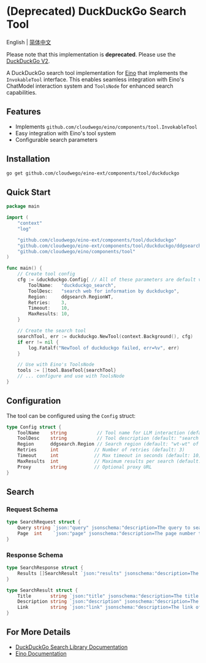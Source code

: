 # (Deprecated) DuckDuckGo Search Tool

English | [简体中文](README_zh.md)

Please note that this implementation is **deprecated**. Please use the [DuckDuckGo V2](https://github.com/cloudwego/eino-ext/tree/main/components/tool/duckduckgo/v2).

A DuckDuckGo search tool implementation for [Eino](https://github.com/cloudwego/eino) that implements the `InvokableTool` interface. This enables seamless integration with Eino's ChatModel interaction system and `ToolsNode` for enhanced search capabilities.

## Features

- Implements `github.com/cloudwego/eino/components/tool.InvokableTool`
- Easy integration with Eino's tool system
- Configurable search parameters

## Installation

```bash
go get github.com/cloudwego/eino-ext/components/tool/duckduckgo
```

## Quick Start

```go
package main

import (
    "context"
    "log"

    "github.com/cloudwego/eino-ext/components/tool/duckduckgo"
    "github.com/cloudwego/eino-ext/components/tool/duckduckgo/ddgsearch"
    "github.com/cloudwego/eino/components/tool"
)

func main() {
    // Create tool config
    cfg := &duckduckgo.Config{ // All of these parameters are default values, for demonstration purposes only
        ToolName:   "duckduckgo_search",
        ToolDesc:   "search web for information by duckduckgo",
        Region:     ddgsearch.RegionWT,
        Retries:    3,
        Timeout:    10,
        MaxResults: 10,
    }

    // Create the search tool
    searchTool, err := duckduckgo.NewTool(context.Background(), cfg)
    if err != nil {
        log.Fatalf("NewTool of duckduckgo failed, err=%v", err)
    }

    // Use with Eino's ToolsNode
    tools := []tool.BaseTool{searchTool}
    // ... configure and use with ToolsNode
}
```

## Configuration

The tool can be configured using the `Config` struct:

```go
type Config struct {
    ToolName    string           // Tool name for LLM interaction (default: "duckduckgo_search")
    ToolDesc    string           // Tool description (default: "search web for information by duckduckgo")
    Region      ddgsearch.Region // Search region (default: "wt-wt" of no specified region)
    Retries     int             // Number of retries (default: 3)
    Timeout     int             // Max timeout in seconds (default: 10)
    MaxResults  int             // Maximum results per search (default: 10)
    Proxy       string          // Optional proxy URL
}
```

## Search

### Request Schema
```go
type SearchRequest struct {
    Query string `json:"query" jsonschema:"description=The query to search the web for"`
    Page  int    `json:"page" jsonschema:"description=The page number to search for, default: 1"`
}
```

### Response Schema
```go
type SearchResponse struct {
    Results []SearchResult `json:"results" jsonschema:"description=The results of the search"`
}

type SearchResult struct {
    Title       string `json:"title" jsonschema:"description=The title of the search result"`
    Description string `json:"description" jsonschema:"description=The description of the search result"`
    Link        string `json:"link" jsonschema:"description=The link of the search result"`
}
```

## For More Details

- [DuckDuckGo Search Library Documentation](ddgsearch/README.md)
- [Eino Documentation](https://www.cloudwego.io/zh/docs/eino/)
